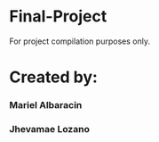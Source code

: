 # Final-Project
For project compilation purposes only.
# Created by: 
### Mariel Albaracin
### Jhevamae Lozano
